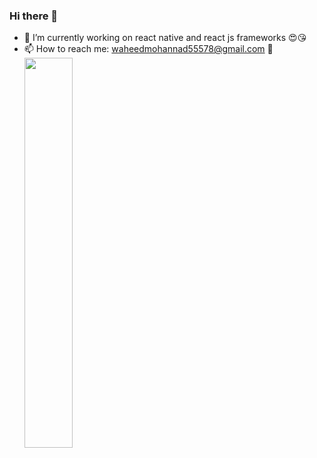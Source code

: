 ### Hi there 👋

<!--
**mohannadprogrammer/mohannadprogrammer** is a ✨ _special_ ✨ repository because its `README.md` (this file) appears on your GitHub profile.

Here are some ideas to get you started:
-->

- 🔭 I’m currently working on react native and react js frameworks 😍😘
- 📫 How to reach me: waheedmohannad55578@gmail.com 👾
  <img src/>
  <img src="./MY.png" width="40%"/>
